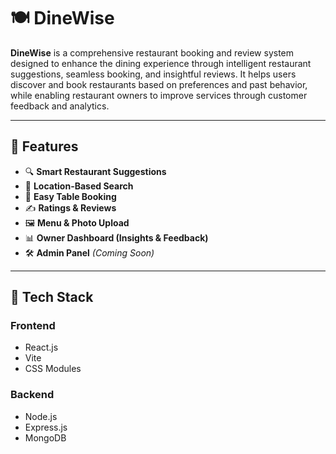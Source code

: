 # 🍽️ DineWise

**DineWise** is a comprehensive restaurant booking and review system designed to enhance the dining experience through intelligent restaurant suggestions, seamless booking, and insightful reviews. It helps users discover and book restaurants based on preferences and past behavior, while enabling restaurant owners to improve services through customer feedback and analytics.

---

## 🌟 Features

- 🔍 **Smart Restaurant Suggestions**
- 📍 **Location-Based Search**
- 📅 **Easy Table Booking**
- ✍️ **Ratings & Reviews**
- 🖼️ **Menu & Photo Upload**
- 📊 **Owner Dashboard (Insights & Feedback)**
- 🛠️ **Admin Panel** *(Coming Soon)*

---

## 🧰 Tech Stack

### Frontend
- React.js
- Vite
- CSS Modules

### Backend
- Node.js
- Express.js
- MongoDB


